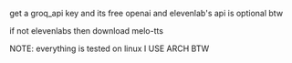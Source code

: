get a groq_api key and its free
openai and elevenlab's api is optional btw

if not elevenlabs then download melo-tts 

NOTE: everything is tested on linux
I USE ARCH BTW